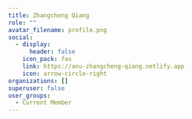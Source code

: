 ```yaml
---
title: Zhangcheng Qiang
role: ""
avatar_filename: profile.png
social:
  - display:
      header: false
    icon_pack: fas
    link: https://anu-zhangcheng-qiang.netlify.app
    icon: arrow-circle-right
organizations: []
superuser: false
user_groups:
  - Current Member
---
```

